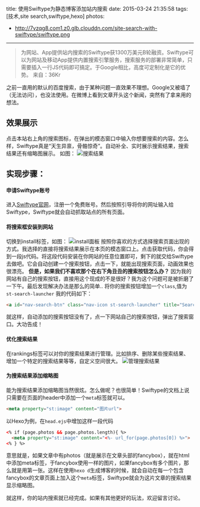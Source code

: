 title: 使用Swiftype为静态博客添加站内搜索
date: 2015-03-24 21:35:58
tags: [技术,site search,swiftype,hexo]
photos:
- http://7vzqg8.com1.z0.glb.clouddn.com/site-search-with-swiftype/swiftype.png
---
>为网站、App提供站内搜索的Swiftype获1300万美元B轮融资。Swiftype可以为网站及移动App提供内置搜索引擎服务，搜索服务的部署非常简单，只需要插入一行JS代码即可搞定。于Google相比，高度可定制化是它的优势。
来自：36Kr

<!--more-->

之前一直用的默认的百度搜索，由于某种问题一直效果不理想。Google又被墙了（无法访问），也没法使用。在微博上看到文章开头这个新闻，突然有了拿来用的想法。

## 效果展示
点击本站右上角的搜索图标，在弹出的模态窗口中输入你想要搜索的内容。怎么样，Swiftype真是“天生异禀，骨骼惊奇”。自动补全、实时展示搜索结果，搜索结果还有缩略图展示。
如图：
![搜索结果](http://7vzqg8.com1.z0.glb.clouddn.com/site-search-with-swiftype/searchresult.PNG)

## 实现步骤：
#### 申请Swiftype账号
进入[Swiftype官网](https://swiftype.com)，注册一个免费账号。然后按照引导将你的网址输入给Swiftype，Swiftype就会自动抓取站点的所有页面。
#### 将搜索框安装到网站
切换到install标签，如图：
![install面板](http://7vzqg8.com1.z0.glb.clouddn.com/site-search-with-swiftype/install.PNG)
按照你喜欢的方式选择搜索页面出现的方式。我选择的直接将搜索结果展示在本页的模态窗口上。点击获取代码，你会得到一段js代码。将这段代码安装在你网站的任意位置即可，剩下的就交给Swiftype去做吧。它会自动创建一个搜索按钮，点击一下，就能出现搜索页面，动画效果也很漂亮。
**但是，如果我们不喜欢那个在右下角丑丑的搜索按钮怎么办？**
因为我的网站有自己的搜索按钮，直接用这个现成的不是很好？我为这个问题可是被折磨了一下午。最后发现解决办法是那么的简单..
将你的搜索按钮增加一个`class`,值为`st-search-launcher`
我的代码如下：
```html
<a id="nav-search-btn" class="nav-icon st-search-launcher" title="Search"></a>
```
就这样，自动添加的搜索按钮没有了，点一下网站自己的搜索按钮，弹出了搜索窗口。大功告成！

#### 优化搜索结果
在rankings标签可以对你的搜索结果进行管理。比如排序、删除某些搜索结果、增加一个特定的搜索结果等等，自定义空间很大。
![管理搜索结果](http://7vzqg8.com1.z0.glb.clouddn.com/site-search-with-swiftype/manageresult.PNG)
#### 为搜索结果添加缩略图
能为搜索结果添加缩略图当然很炫。怎么做呢？也很简单！Swiftype的文档上说只需要在页面的header中添加一个`meta`标签就可以。
```html
<meta property="st:image" content="图片url">
```
以Hexo为例，在`head.ejs`中增加这样一段代码
```html
<% if (page.photos && page.photos.length){ %>
  <meta property="st:image" content="<%- url_for(page.photos[0]) %>">
<% } %>
```
意思就是，如果文章中有photos（就是展示在文章头部的fancybox），就在html中添加meta标签，于fancybox使用一样的图片，如果fancybox有多个图片，那么就是用第一张。这样在使用`hexo d`生成博客的时候，就会自动在每一个包含fancybox的文章页面上加入这个`meta`标签，Swiftype就会为这片文章的搜索结果显示缩略图。

就这样，你的站内搜索就已经完成。如果有其他更好的玩法，欢迎留言讨论。
<!-- indicate-the-source -->
